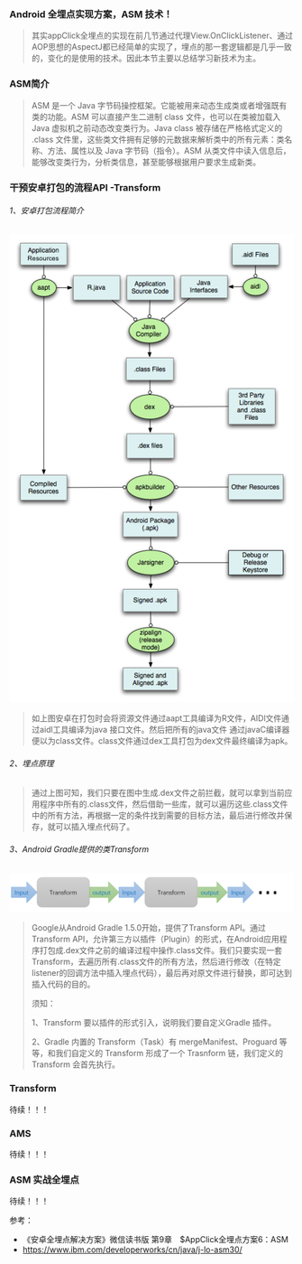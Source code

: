 ### Android 全埋点实现方案，ASM 技术！

>其实appClick全埋点的实现在前几节通过代理View.OnClickListener、通过AOP思想的AspectJ都已经简单的实现了，埋点的那一套逻辑都是几乎一致的，变化的是使用的技术。因此本节主要以总结学习新技术为主。

### ASM简介

> ASM 是一个 Java 字节码操控框架。它能被用来动态生成类或者增强既有类的功能。ASM 可以直接产生二进制 class 文件，也可以在类被加载入 Java 虚拟机之前动态改变类行为。Java class 被存储在严格格式定义的 .class 文件里，这些类文件拥有足够的元数据来解析类中的所有元素：类名称、方法、属性以及 Java 字节码（指令）。ASM 从类文件中读入信息后，能够改变类行为，分析类信息，甚至能够根据用户要求生成新类。

### 干预安卓打包的流程API -Transform 

###### 1、安卓打包流程简介

![](https://github.com/sunnnydaydev/AppClick_ASM/blob/master/android.png)

> 如上图安卓在打包时会将资源文件通过aapt工具编译为R文件，AIDl文件通过aidl工具编译为java 接口文件。然后把所有的java文件 通过javaC编译器便以为class文件。class文件通过dex工具打包为dex文件最终编译为apk。

###### 2、埋点原理

> 通过上图可知，我们只要在图中生成.dex文件之前拦截，就可以拿到当前应用程序中所有的.class文件，然后借助一些库，就可以遍历这些.class文件中的所有方法，再根据一定的条件找到需要的目标方法，最后进行修改并保存，就可以插入埋点代码了。

###### 3、Android Gradle提供的类Transform 



![](https://github.com/sunnnydaydev/AppClick_ASM/blob/master/transform.png)

> Google从Android Gradle 1.5.0开始，提供了Transform API。通过Transform API，允许第三方以插件（Plugin）的形式，在Android应用程序打包成.dex文件之前的编译过程中操作.class文件。我们只要实现一套Transform，去遍历所有.class文件的所有方法，然后进行修改（在特定listener的回调方法中插入埋点代码），最后再对原文件进行替换，即可达到插入代码的目的。
>
> 须知：
>
> 1、Transform 要以插件的形式引入，说明我们要自定义Gradle 插件。
>
> 2、Gradle 内置的 Transform（Task）有 mergeManifest、Proguard 等等，和我们自定义的 Transform 形成了一个 Trasnform 链，我们定义的 Transform 会首先执行。



### Transform 

   待续！！！

### AMS 

  待续！！！

### ASM 实战全埋点

待续！！！



参考：

- 《安卓全埋点解决方案》微信读书版 第9章　$AppClick全埋点方案6：ASM
- https://www.ibm.com/developerworks/cn/java/j-lo-asm30/







